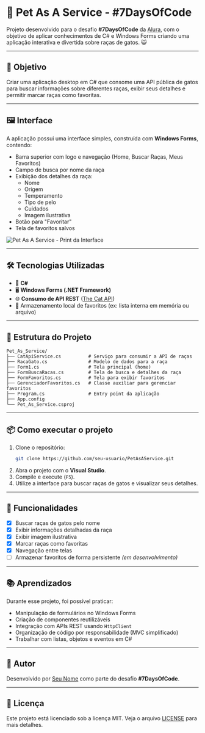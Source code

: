 # 🐾 Pet As A Service - #7DaysOfCode

Projeto desenvolvido para o desafio **#7DaysOfCode** da [Alura](https://www.alura.com.br/), com o objetivo de aplicar conhecimentos de C# e Windows Forms criando uma aplicação interativa e divertida sobre raças de gatos. 😺

---

## 🎯 Objetivo

Criar uma aplicação desktop em C# que consome uma API pública de gatos para buscar informações sobre diferentes raças, exibir seus detalhes e permitir marcar raças como favoritas.

---

## 🖼️ Interface

A aplicação possui uma interface simples, construída com **Windows Forms**, contendo:

- Barra superior com logo e navegação (Home, Buscar Raças, Meus Favoritos)
- Campo de busca por nome da raça
- Exibição dos detalhes da raça:
  - Nome
  - Origem
  - Temperamento
  - Tipo de pelo
  - Cuidados
  - Imagem ilustrativa
- Botão para "Favoritar"
- Tela de favoritos salvos

![Pet As A Service - Print da Interface](https://github.com/seu-usuario/PetAsAService/blob/main/screenshots/form_busca.png)

---

## 🛠️ Tecnologias Utilizadas

- 🧠 **C#**
- 🖥️ **Windows Forms (.NET Framework)**
- 🌐 **Consumo de API REST** ([The Cat API](https://thecatapi.com/))
- 💾 Armazenamento local de favoritos (ex: lista interna em memória ou arquivo)

---

## 📁 Estrutura do Projeto

```
Pet_As_Service/
├── CatApiService.cs          # Serviço para consumir a API de raças
├── RacaGato.cs               # Modelo de dados para a raça
├── Form1.cs                  # Tela principal (home)
├── FormBuscaRacas.cs         # Tela de busca e detalhes da raça
├── FormFavoritos.cs          # Tela para exibir favoritos
├── GerenciadorFavoritos.cs   # Classe auxiliar para gerenciar favoritos
├── Program.cs                # Entry point da aplicação
├── App.config
└── Pet_As_Service.csproj
```

---

## 📦 Como executar o projeto

1. Clone o repositório:
   ```bash
   git clone https://github.com/seu-usuario/PetAsAService.git
   ```
2. Abra o projeto com o **Visual Studio**.
3. Compile e execute (`F5`).
4. Utilize a interface para buscar raças de gatos e visualizar seus detalhes.

---

## 📌 Funcionalidades

- [x] Buscar raças de gatos pelo nome
- [x] Exibir informações detalhadas da raça
- [x] Exibir imagem ilustrativa
- [x] Marcar raças como favoritas
- [x] Navegação entre telas
- [ ] Armazenar favoritos de forma persistente *(em desenvolvimento)*

---

## 📚 Aprendizados

Durante esse projeto, foi possível praticar:

- Manipulação de formulários no Windows Forms
- Criação de componentes reutilizáveis
- Integração com APIs REST usando `HttpClient`
- Organização de código por responsabilidade (MVC simplificado)
- Trabalhar com listas, objetos e eventos em C#

---

## 👤 Autor

Desenvolvido por [Seu Nome](https://github.com/seu-usuario) como parte do desafio **#7DaysOfCode**.

---

## 📝 Licença

Este projeto está licenciado sob a licença MIT. Veja o arquivo [LICENSE](LICENSE) para mais detalhes.
